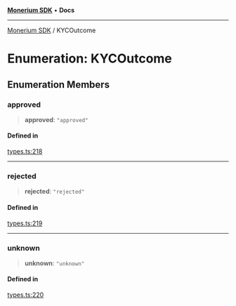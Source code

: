 [**Monerium SDK**](../README.md) • **Docs**

---

[Monerium SDK](../README.md) / KYCOutcome

# Enumeration: KYCOutcome

## Enumeration Members

### approved

> **approved**: `"approved"`

#### Defined in

[types.ts:218](https://github.com/monerium/js-monorepo/blob/b10be252d44a0e68c58bc7ef6fab8947911e4a7a/packages/sdk/src/types.ts#L218)

---

### rejected

> **rejected**: `"rejected"`

#### Defined in

[types.ts:219](https://github.com/monerium/js-monorepo/blob/b10be252d44a0e68c58bc7ef6fab8947911e4a7a/packages/sdk/src/types.ts#L219)

---

### unknown

> **unknown**: `"unknown"`

#### Defined in

[types.ts:220](https://github.com/monerium/js-monorepo/blob/b10be252d44a0e68c58bc7ef6fab8947911e4a7a/packages/sdk/src/types.ts#L220)

